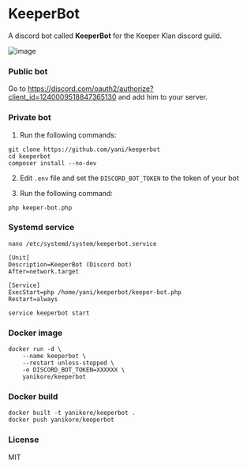 # KeeperBot

A discord bot called **KeeperBot** for the Keeper Klan discord guild.

![image](https://github.com/yani/keeperbot/assets/6956790/39312d24-28f9-4c6e-8935-9c11c93f93f8)

### Public bot

Go to https://discord.com/oauth2/authorize?client_id=1240009518847365130 and add him to your server.

### Private bot

1. Run the following commands:

```
git clone https://github.com/yani/keeperbot
cd keeperbot
composer install --no-dev
```

2. Edit `.env` file and set the `DISCORD_BOT_TOKEN` to the token of your bot

3. Run the following command:

```
php keeper-bot.php
```

### Systemd service

```
nano /etc/systemd/system/keeperbot.service
```

```
[Unit]
Description=KeeperBot (Discord bot)
After=network.target

[Service]
ExecStart=php /home/yani/keeperbot/keeper-bot.php
Restart=always
```

```
service keeperbot start
```

### Docker image

```
docker run -d \
    --name keeperbot \
    --restart unless-stopped \
    -e DISCORD_BOT_TOKEN=XXXXXX \
    yanikore/keeperbot
```

### Docker build

```
docker built -t yanikore/keeperbot .
docker push yanikore/keeperbot
```

### License

MIT

